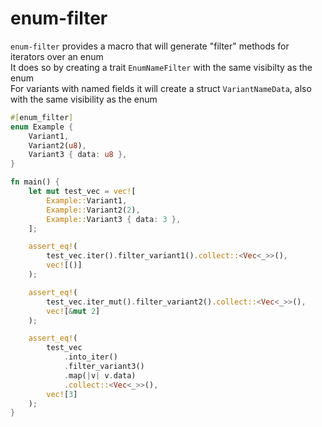 # enum-filter

`enum-filter` provides a macro that will generate "filter" methods for iterators over an enum  
It does so by creating a trait `EnumNameFilter` with the same visibilty as the enum  
For variants with named fields it will create a struct `VariantNameData`, also with the same visibility as the enum  

```rust
#[enum_filter]
enum Example {
    Variant1,
    Variant2(u8),
    Variant3 { data: u8 },
}

fn main() {
    let mut test_vec = vec![
        Example::Variant1,
        Example::Variant2(2),
        Example::Variant3 { data: 3 },
    ];

    assert_eq!(
        test_vec.iter().filter_variant1().collect::<Vec<_>>(),
        vec![()]
    );

    assert_eq!(
        test_vec.iter_mut().filter_variant2().collect::<Vec<_>>(),
        vec![&mut 2]
    );

    assert_eq!(
        test_vec
            .into_iter()
            .filter_variant3()
            .map(|v| v.data)
            .collect::<Vec<_>>(),
        vec![3]
    );
}
```
